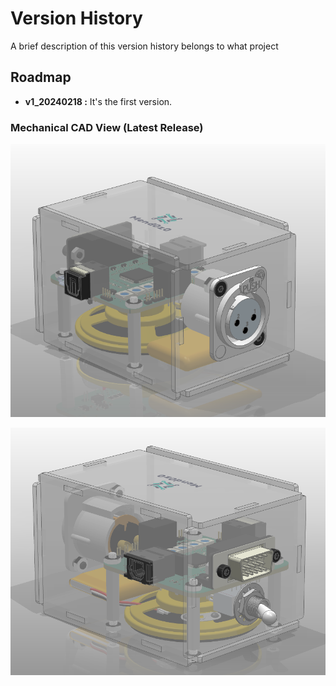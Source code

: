 # Version History

A brief description of this version history belongs to what project

## Roadmap

- __v1_20240218 :__ It's the first version.

### Mechanical CAD View (Latest Release)

![_CADView_MECH_RightSouth_Blender_v1_20240218](https://github.com/mend0z0/Blender/blob/main/CAD%20model/_Sub_MECH_Blender/v1_20240218/Released%20Folder/v1.0%20-%2020240218/3D%20View/_CADView_MECH_RightSouth_Blender_v1.0.png)

![_CADView_MECH_Blender_LeftNorth_v1_20240218](https://github.com/mend0z0/Blender/blob/main/CAD%20model/_Sub_MECH_Blender/v1_20240218/Released%20Folder/v1.0%20-%2020240218/3D%20View/_CADView_MECH_LeftNorth_Blender_v1.0.png)